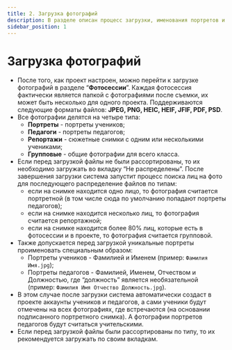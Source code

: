 ```yaml
---
title: 2. Загрузка фотографий
description: В разделе описан процесс загрузки, именования портретов и типизации фотографий
sidebar_position: 1
---
```


# Загрузка фотографий
* После того, как проект настроен, можно перейти к загрузке фотографий в разделе “__Фотосессии__”. Каждая фотосессия фактически является папкой с фотографиями после съемки, их может быть несколько для одного проекта. Поддерживаются следующие форматы файлов: __JPEG, PNG, HEIC, HEIF, JFIF, PDF, PSD__.
* Все фотографии делятся на четыре типа:
    + __Портреты__ - портреты учеников;
    + __Педагоги__ - портреты педагогов;
    + __Репортажи__ - сюжетные снимки с одним или несколькими учениками;
    + __Групповые__ - общие фотографии для всего класса.
* Если перед загрузкой файлы не были рассортированы, то их необходимо загружать во вкладку “Не распределены”. После завершения загрузки система запустит процесс поиска лиц на фото для последующего распределение файлов по типам:
    + если на снимке находится одно лицо, то фотография считается портретной (в том числе сюда по умолчанию попадают портреты педагогов);
    + если на снимке находится несколько лиц, то фотография считается репортажной;
    + если на снимке находится более 80% лиц, которые есть в фотосессии и в проекте, то фотография считается групповой.
* Также допускается перед загрузкой уникальные портреты проименовать специальным образом:
    + Портреты учеников - Фамилией и Именем (пример: ```Фамилия Имя.jpg```);
    + Портреты педагогов - Фамилией, Именем, Отчеством и Должностью, где “должность” является необязательной (пример: ```Фамилия Имя Отчество Должность.jpg```).
* В этом случае после загрузки система автоматически создаст в проекте аккаунты учеников и педагогов, а сами ученики будут отмечены на всех фотографиях, где встречаются (на основании подписанного портретного снимка). А фотографии портретов педагогов будут считаться учительскими.
* Если перед загрузкой файлы были рассортированы по типу, то их рекомендуется загружать по своим вкладкам.
